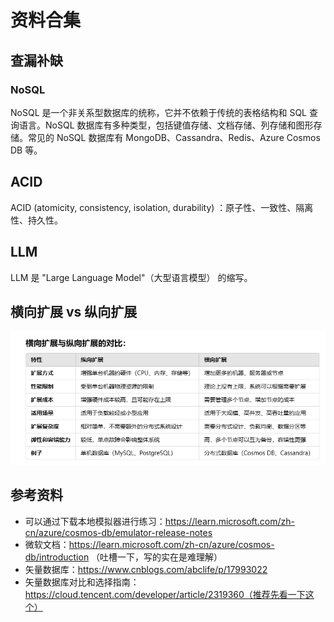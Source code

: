 # 资料合集

## 查漏补缺
### NoSQL
NoSQL 是一个非关系型数据库的统称，它并不依赖于传统的表格结构和 SQL 查询语言。NoSQL 数据库有多种类型，包括键值存储、文档存储、列存储和图形存储。常见的 NoSQL 数据库有 MongoDB、Cassandra、Redis、Azure Cosmos DB 等。

## ACID
ACID (atomicity, consistency, isolation, durability) ：原子性、一致性、隔离性、持久性。

## LLM
LLM 是 "Large Language Model"（大型语言模型） 的缩写。

## 横向扩展 vs 纵向扩展

![2024-12-02-07-22-22.png](./images/2024-12-02-07-22-22.png)


## 参考资料
- 可以通过下载本地模拟器进行练习：https://learn.microsoft.com/zh-cn/azure/cosmos-db/emulator-release-notes
- 微软文档：https://learn.microsoft.com/zh-cn/azure/cosmos-db/introduction （吐槽一下，写的实在是难理解）
- 矢量数据库：https://www.cnblogs.com/abclife/p/17993022
- 矢量数据库对比和选择指南：https://cloud.tencent.com/developer/article/2319360（推荐先看一下这个）